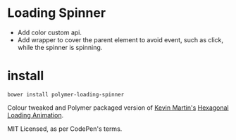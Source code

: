 # Loading Spinner
* Add color custom api.
* Add wrapper to cover the parent element to avoid event, such as click, while the spinner is spinning.

# install
`bower install polymer-loading-spinner`

Colour tweaked and Polymer packaged version of
[Kevin Martin's](http://kevinpaulmartin.com/)
[Hexagonal Loading Animation](http://codepen.io/alucard11/details/IxLDJ/).

MIT Licensed, as per CodePen's terms.
